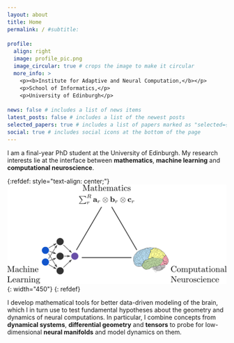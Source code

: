 ```yaml
---
layout: about
title: Home
permalink: / #subtitle: 

profile:
  align: right
  image: profile_pic.png
  image_circular: true # crops the image to make it circular
  more_info: >
    <p><b>Institute for Adaptive and Neural Computation,</b></p>
    <p>School of Informatics,</p>
    <p>University of Edinburgh</p>

news: false # includes a list of news items
latest_posts: false # includes a list of the newest posts
selected_papers: true # includes a list of papers marked as "selected={true}"
social: true # includes social icons at the bottom of the page
---
```


I am a final-year PhD student at the University of Edinburgh. My research interests lie at the interface between **mathematics**, **machine learning** and **computational neuroscience**.

{:refdef: style="text-align: center;"}
![math-neuro-ml](/assets/img/schematic-ml-math-neuro-tex-font.png){: width="450"}
{: refdef}

I develop mathematical tools for better data-driven modeling of the brain, which I in turn use to test fundamental hypotheses about the geometry and dynamics of neural computations. In particular, I combine concepts from **dynamical systems**, **differential geometry** and **tensors** to probe for low-dimensional **neural manifolds** and model dynamics on them.

